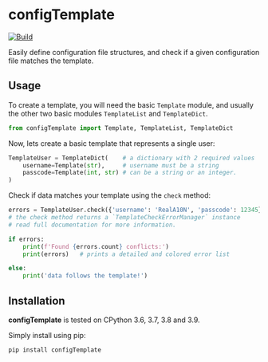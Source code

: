# configTemplate

[![Build](https://github.com/RealA10N/configTemplate/actions/workflows/build.yaml/badge.svg)](https://github.com/RealA10N/configTemplate/actions/workflows/build.yaml)

Easily define configuration file structures, and check if a given
configuration file matches the template.

## Usage

To create a template, you will need the basic `Template` module, and usually the
other two basic modules `TemplateList` and `TemplateDict`.

```python
from configTemplate import Template, TemplateList, TemplateDict
```

Now, lets create a basic template that represents a single user:

```python
TemplateUser = TemplateDict(    # a dictionary with 2 required values
    username=Template(str),     # username must be a string
    passcode=Template(int, str) # can be a string or an integer.
)
```

Check if data matches your template using the `check` method:

```python
errors = TemplateUser.check({'username': 'RealA10N', 'passcode': 12345})
# the check method returns a `TemplateCheckErrorManager` instance
# read full documentation for more information.

if errors:
    print(f'Found {errors.count} conflicts:')
    print(errors)   # prints a detailed and colored error list

else:
    print('data follows the template!')
```

## Installation

**configTemplate** is tested on CPython 3.6, 3.7, 3.8 and 3.9.

Simply install using pip:

```bash
pip install configTemplate
```
